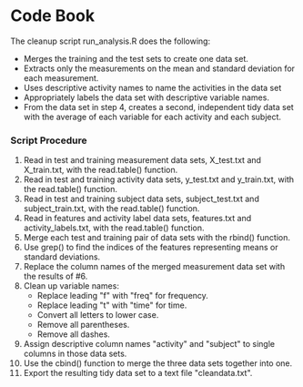 # Code Book


The cleanup script run_analysis.R does the following:
- Merges the training and the test sets to create one data set.
- Extracts only the measurements on the mean and standard deviation for each measurement.
- Uses descriptive activity names to name the activities in the data set
- Appropriately labels the data set with descriptive variable names.
- From the data set in step 4, creates a second, independent tidy data set with the average of each variable for each activity and each subject.


### Script Procedure

1. Read in test and training measurement data sets, X_test.txt and X_train.txt, with the read.table() function.
2. Read in test and training activity data sets, y_test.txt and y_train.txt, with the read.table() function.
3. Read in test and training subject data sets, subject_test.txt and subject_train.txt, with the read.table() function.
4. Read in features and activity label data sets, features.txt and activity_labels.txt, with the read.table() function.
5. Merge each test and training pair of data sets with the rbind() function.
6. Use grep() to find the indices of the features representing means or standard deviations.
7. Replace the column names of the merged measurement data set with the results of #6.
8. Clean up variable names:
    - Replace leading "f" with "freq" for frequency.
    - Replace leading "t" with "time" for time.
    - Convert all letters to lower case.
    - Remove all parentheses.
    - Remove all dashes.
9. Assign descriptive column names "activity" and "subject" to single columns in those data sets.
10. Use the cbind() function to merge the three data sets together into one.
11. Export the resulting tidy data set to a text file "cleandata.txt".


